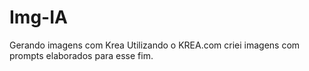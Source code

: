 # Img-IA
Gerando imagens com Krea
Utilizando o KREA.com criei imagens com prompts elaborados para esse fim.


